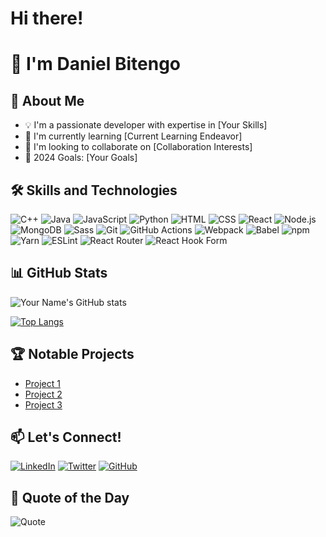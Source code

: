 # Hi there!
# 👋 I'm Daniel Bitengo

## 🚀 About Me
- 💡 I'm a passionate developer with expertise in [Your Skills]
- 🌱 I'm currently learning [Current Learning Endeavor]
- 👯 I'm looking to collaborate on [Collaboration Interests]
- 🥅 2024 Goals: [Your Goals]

## 🛠 Skills and Technologies
![C++](https://img.shields.io/badge/-C++-00599C?style=flat-square&logo=C%2B%2B&logoColor=white)
![Java](https://img.shields.io/badge/-Java-007396?style=flat-square&logo=Java&logoColor=white)
![JavaScript](https://img.shields.io/badge/-JavaScript-05122A?style=flat&logo=javascript)
![Python](https://img.shields.io/badge/-Python-05122A?style=flat&logo=python)
![HTML](https://img.shields.io/badge/-HTML-05122A?style=flat&logo=HTML5)
![CSS](https://img.shields.io/badge/-CSS-05122A?style=flat&logo=CSS3&logoColor=1572B6)
![React](https://img.shields.io/badge/-React-61DAFB?style=flat-square&logo=React&logoColor=black)
![Node.js](https://img.shields.io/badge/-Node.js-339933?style=flat-square&logo=Node.js&logoColor=white)
![MongoDB](https://img.shields.io/badge/-MongoDB-47A248?style=flat-square&logo=MongoDB&logoColor=white)
![Sass](https://img.shields.io/badge/-Sass-CC6699?style=flat-square&logo=Sass&logoColor=white)
![Git](https://img.shields.io/badge/-Git-05122A?style=flat&logo=git)
![GitHub Actions](https://img.shields.io/badge/-GitHub%20Actions-2088FF?style=flat-square&logo=GitHub%20Actions&logoColor=white)
![Webpack](https://img.shields.io/badge/-Webpack-8DD6F9?style=flat-square&logo=Webpack&logoColor=black)
![Babel](https://img.shields.io/badge/-Babel-F9DC3E?style=flat-square&logo=Babel&logoColor=black)
![npm](https://img.shields.io/badge/-npm-CB3837?style=flat-square&logo=npm&logoColor=white)
![Yarn](https://img.shields.io/badge/-Yarn-2C8EBB?style=flat-square&logo=Yarn&logoColor=white)
![ESLint](https://img.shields.io/badge/-ESLint-4B32C3?style=flat-square&logo=ESLint&logoColor=white)
![React Router](https://img.shields.io/badge/-React%20Router-CA4245?style=flat-square&logo=React%20Router&logoColor=white)
![React Hook Form](https://img.shields.io/badge/-React%20Hook%20Form-EC5990?style=flat-square&logo=React%20Hook%20Form&logoColor=white)

## 📊 GitHub Stats
![Your Name's GitHub stats](https://github-readme-stats.vercel.app/api?username=Dancode-188&show_icons=true&theme=radical)

[![Top Langs](https://github-readme-stats.vercel.app/api/top-langs/?username=Dancode-188&layout=compact&theme=radical)](https://github.com/Dancode-188/github-readme-stats)

## 🏆 Notable Projects
- [Project 1](link-to-project-1)
- [Project 2](link-to-project-2)
- [Project 3](link-to-project-3)


## 📫 Let's Connect!

[![LinkedIn](https://img.shields.io/badge/LinkedIn-0077B5?style=for-the-badge&logo=linkedin&logoColor=white)][linkedin]
[![Twitter](https://img.shields.io/badge/Twitter-1DA1F2?style=for-the-badge&logo=twitter&logoColor=white)][twitter]
[![GitHub](https://img.shields.io/badge/Follow-100000?style=for-the-badge&logo=github&logoColor=white)][github]

[linkedin]: https://www.linkedin.com/in/daniel-bitengo-380720267/
[twitter]: https://twitter.com/DanielBitengo
[github]: https://github.com/Dancode-188

## 🌟 Quote of the Day

![Quote](https://quotes-github-readme.vercel.app/api?type=horizontal&theme=radical)
